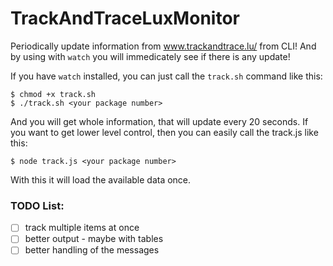 # TrackAndTraceLuxMonitor
Periodically update information from www.trackandtrace.lu/ from CLI! And by using with `watch` you will immedicately see if there is any update!

If you have `watch` installed, you can just call the `track.sh` command like this:
```
$ chmod +x track.sh
$ ./track.sh <your package number>
```

And you will get whole information, that will update every 20 seconds.
If you want to get lower level control, then you can easily call the track.js like this:
```
$ node track.js <your package number>
```
With this it will load the available data once.

### TODO List:
- [ ] track multiple items at once
- [ ] better output - maybe with tables
- [ ] better handling of the messages
